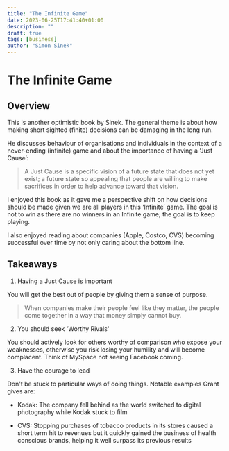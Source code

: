 ```yaml
---
title: "The Infinite Game"
date: 2023-06-25T17:41:40+01:00
description: ""
draft: true
tags: [business]
author: "Simon Sinek"
---
```


# The Infinite Game

## Overview

This is another optimistic book by Sinek. The general theme is about how making short sighted (finite) decisions can be damaging in the long run.

He discusses behaviour of organisations and individuals in the context of a never-ending (infinite) game and about the importance of having a ‘Just Cause’: 

> A Just Cause is a specific vision of a future state that does not yet exist; a future state so appealing that people are willing to make sacrifices in order to help advance toward that vision.

I enjoyed this book as it gave me a perspective shift on how decisions should be made given we are all players in this ‘Infinite’ game. The goal is not to win as there are no winners in an Infinite game; the goal is to keep playing. 

I also enjoyed reading about companies (Apple, Costco, CVS) becoming successful over time by not only caring about the bottom line.

## Takeaways

1) Having a Just Cause is important

You will get the best out of people by giving them a sense of purpose.

> When companies make their people feel like they matter, the people come together in a way that money simply cannot buy.

2) You should seek 'Worthy Rivals'

You should actively look for others worthy of comparison who expose your weaknesses, otherwise you risk losing your humility and will become complacent. Think of MySpace not seeing Facebook coming. 

3) Have the courage to lead

Don't be stuck to particular ways of doing things. Notable examples Grant gives are:

- Kodak: The company fell behind as the world switched to digital photography while Kodak stuck to film

- CVS: Stopping purchases of tobacco products in its stores caused a short term hit to revenues but it quickly gained the business of health conscious brands, helping it well surpass its previous results
